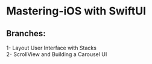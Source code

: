 # Mastering-iOS with SwiftUI

## Branches:
1- Layout User Interface with Stacks <br>
2- ScrollView and  Building a Carousel UI
